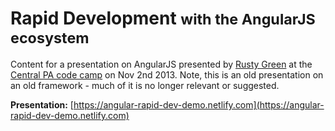 # Rapid Development <small>with the AngularJS ecosystem</small>
Content for a presentation on AngularJS presented by [Rusty Green](https://www.rustygreen.com?ref=github+angular-rapid-dev-demo) at the [Central PA code camp](https://www.meetup.com/Central-Penn-Dot-Net-User-Group/events/141788672/?_cookie-check=as05hk69S0Txr8If) on Nov 2nd 2013. Note, this is an old presentation on an old framework - much of it is no longer relevant or suggested.

__Presentation:__ [https://angular-rapid-dev-demo.netlify.com](https://angular-rapid-dev-demo.netlify.com)
